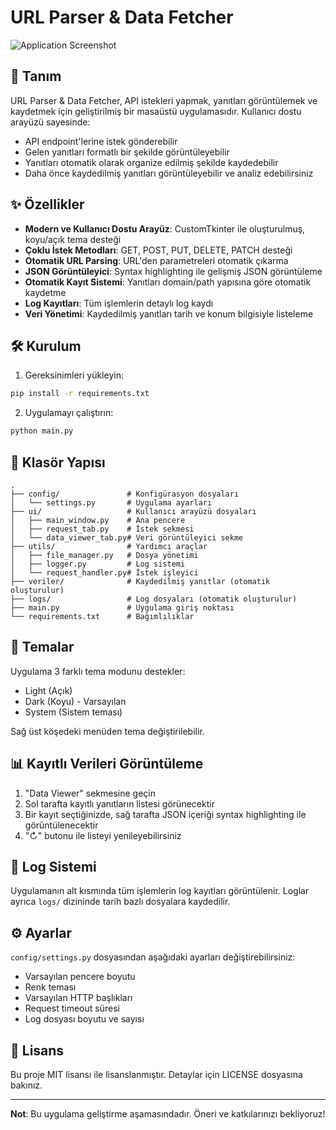 # URL Parser & Data Fetcher

![Application Screenshot](screenshot.png)

## 📝 Tanım

URL Parser & Data Fetcher, API istekleri yapmak, yanıtları görüntülemek ve kaydetmek için geliştirilmiş bir masaüstü uygulamasıdır. Kullanıcı dostu arayüzü sayesinde:

- API endpoint'lerine istek gönderebilir
- Gelen yanıtları formatlı bir şekilde görüntüleyebilir
- Yanıtları otomatik olarak organize edilmiş şekilde kaydedebilir
- Daha önce kaydedilmiş yanıtları görüntüleyebilir ve analiz edebilirsiniz

## ✨ Özellikler

- **Modern ve Kullanıcı Dostu Arayüz**: CustomTkinter ile oluşturulmuş, koyu/açık tema desteği
- **Çoklu İstek Metodları**: GET, POST, PUT, DELETE, PATCH desteği
- **Otomatik URL Parsing**: URL'den parametreleri otomatik çıkarma
- **JSON Görüntüleyici**: Syntax highlighting ile gelişmiş JSON görüntüleme
- **Otomatik Kayıt Sistemi**: Yanıtları domain/path yapısına göre otomatik kaydetme
- **Log Kayıtları**: Tüm işlemlerin detaylı log kaydı
- **Veri Yönetimi**: Kaydedilmiş yanıtları tarih ve konum bilgisiyle listeleme

## 🛠 Kurulum

1. Gereksinimleri yükleyin:

```bash
pip install -r requirements.txt
```

2. Uygulamayı çalıştırın:

```bash
python main.py
```

## 📂 Klasör Yapısı

```
.
├── config/               # Konfigürasyon dosyaları
│   └── settings.py       # Uygulama ayarları
├── ui/                   # Kullanıcı arayüzü dosyaları
│   ├── main_window.py    # Ana pencere
│   ├── request_tab.py    # İstek sekmesi
│   └── data_viewer_tab.py# Veri görüntüleyici sekme
├── utils/                # Yardımcı araçlar
│   ├── file_manager.py   # Dosya yönetimi
│   ├── logger.py         # Log sistemi
│   └── request_handler.py# İstek işleyici
├── veriler/              # Kaydedilmiş yanıtlar (otomatik oluşturulur)
├── logs/                 # Log dosyaları (otomatik oluşturulur)
├── main.py               # Uygulama giriş noktası
└── requirements.txt      # Bağımlılıklar
```

## 🎨 Temalar

Uygulama 3 farklı tema modunu destekler:

- Light (Açık)
- Dark (Koyu) - Varsayılan
- System (Sistem teması)

Sağ üst köşedeki menüden tema değiştirilebilir.

## 📊 Kayıtlı Verileri Görüntüleme

1. "Data Viewer" sekmesine geçin
2. Sol tarafta kayıtlı yanıtların listesi görünecektir
3. Bir kayıt seçtiğinizde, sağ tarafta JSON içeriği syntax highlighting ile görüntülenecektir
4. "↻" butonu ile listeyi yenileyebilirsiniz

## 📜 Log Sistemi

Uygulamanın alt kısmında tüm işlemlerin log kayıtları görüntülenir. Loglar ayrıca `logs/` dizininde tarih bazlı dosyalara kaydedilir.

## ⚙️ Ayarlar

`config/settings.py` dosyasından aşağıdaki ayarları değiştirebilirsiniz:

- Varsayılan pencere boyutu
- Renk teması
- Varsayılan HTTP başlıkları
- Request timeout süresi
- Log dosyası boyutu ve sayısı

## 📄 Lisans

Bu proje MIT lisansı ile lisanslanmıştır. Detaylar için LICENSE dosyasına bakınız.

---

**Not**: Bu uygulama geliştirme aşamasındadır. Öneri ve katkılarınızı bekliyoruz!
